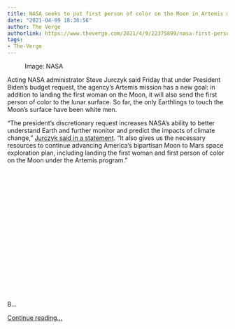 ```yaml
---
title: NASA seeks to put first person of color on the Moon in Artemis mission
date: "2021-04-09 18:38:56"
author: The Verge
authorlink: https://www.theverge.com/2021/4/9/22375899/nasa-first-person-of-color-artemis-mission-moon-woman
tags:
- The-Verge
---
```

<figure>
      <img alt="" src="https://cdn.vox-cdn.com/thumbor/YRn0roG1HDeVBsbiT3wyCswKK1g=/0x0:2400x1600/1310x873/cdn.vox-cdn.com/uploads/chorus_image/image/69102884/GSFC_20171208_Archive_e001861_orig.0.jpg" />
        <figcaption>Image: NASA</figcaption>
    </figure>

  <p id="tweet-text">Acting NASA administrator Steve Jurczyk said Friday that under President Biden’s budget request, the agency’s Artemis mission has a new goal: in addition to landing the first woman on the Moon, it will also send the first person of color to the lunar surface. So far, the only Earthlings to touch the Moon’s surface have been white men. </p>
<p id="RfgyZF">“The president’s discretionary request increases NASA’s ability to better understand Earth and further monitor and predict the impacts of climate change,” <a href="https://www.nasa.gov/press-release/acting-nasa-administrator-statement-on-agency-fy-2022-discretionary-request">Jurczyk said in a statement</a>. “It also gives us the necessary resources to continue advancing America’s bipartisan Moon to Mars space exploration plan, including landing the first woman and first person of color on the Moon under the Artemis program.”</p>
<div id="8nuxGH"><div style="left: 0; width: 100%; height: 0; position: relative; padding-bottom: 56.25%;"></div></div>
<p id="RgXVWL">B...</p>
  <p>
    <a href="https://www.theverge.com/2021/4/9/22375899/nasa-first-person-of-color-artemis-mission-moon-woman">Continue reading&hellip;</a>
  </p>